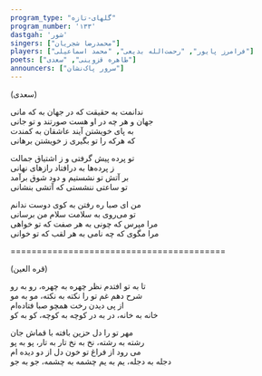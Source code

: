 ```yaml
---
program_type: "گلهای-تازه" 
program_number: '۱۳۳'
dastgah: 'شور'
singers: ["محمدرضا شجریان"]
players: ["فرامرز پایور", "رحمت‌الله بدیعی", "محمد اسماعیلی"]
poets: ["طاهره قزوینی", "سعدی"]
announcers: ["سرور پاک‌نشان"]
---
```


(سعدی)

ندانمت به حقیقت که در جهان به که مانی  
جهان و هر چه در او هست صورتند و تو جانی  
به پای خویشتن آیند عاشقان به کمندت  
که هرکه را تو بگیری ز خویشتن برهانی  

تو پرده پیش گرفتی و ز اشتیاق جمالت  
ز پرده‌ها به درافتاد رازهای نهانی  
بر آتش تو نشستیم و دود شوق برآمد  
تو ساعتی ننشستی که آتشی بنشانی  

من ای صبا ره رفتن به کوی دوست ندانم  
تو می‌روی به سلامت سلام من برسانی  
مرا مپرس که چونی به هر صفت که تو خواهی  
مرا مگوی که چه نامی به هر لقب که تو خوانی  

=========================================

(قره العين)

تا به تو افتدم نظر چهره به چهره، رو به رو  
شرح دهم غم تو را نکته به نکته، مو به مو  
از پی دیدن رخت همچو صبا فتاده‌ام  
خانه به خانه، در به در کوچه به کوچه، کو به کو  

مهر تو را دل حزین بافته با قماش جان  
رشته به رشته، نخ به نخ تار به تار، پو به پو  
می رود از فراغ تو خون دل از دو دیده ام  
دجله به دجله، یم به یم چشمه به چشمه، جو به جو
